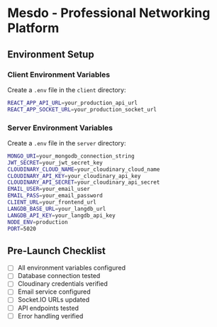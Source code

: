 # Mesdo - Professional Networking Platform

## Environment Setup

### Client Environment Variables

Create a `.env` file in the `client` directory:

```bash
REACT_APP_API_URL=your_production_api_url
REACT_APP_SOCKET_URL=your_production_socket_url
```

### Server Environment Variables

Create a `.env` file in the `server` directory:

```bash
MONGO_URI=your_mongodb_connection_string
JWT_SECRET=your_jwt_secret_key
CLOUDINARY_CLOUD_NAME=your_cloudinary_cloud_name
CLOUDINARY_API_KEY=your_cloudinary_api_key
CLOUDINARY_API_SECRET=your_cloudinary_api_secret
EMAIL_USER=your_email_user
EMAIL_PASS=your_email_password
CLIENT_URL=your_frontend_url
LANGDB_BASE_URL=your_langdb_url
LANGDB_API_KEY=your_langdb_api_key
NODE_ENV=production
PORT=5020
```

## Pre-Launch Checklist

- [ ] All environment variables configured
- [ ] Database connection tested
- [ ] Cloudinary credentials verified
- [ ] Email service configured
- [ ] Socket.IO URLs updated
- [ ] API endpoints tested
- [ ] Error handling verified
